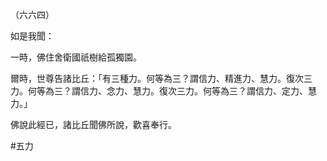 （六六四）

如是我聞：

一時，佛住舍衛國祇樹給孤獨園。

爾時，世尊告諸比丘：「有三種力。何等為三？謂信力、精進力、慧力。復次三力。何等為三？謂信力、念力、慧力。復次三力。何等為三？謂信力、定力、慧力。」

佛說此經已，諸比丘聞佛所說，歡喜奉行。



#五力
